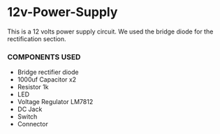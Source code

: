 # 12v-Power-Supply
This is a 12 volts power supply circuit.
We used the bridge diode for the rectification section.
<br>
### COMPONENTS USED
- Bridge rectifier diode
- 1000uf Capacitor x2
- Resistor 1k
- LED
- Voltage Regulator LM7812
- DC Jack
- Switch
- Connector
